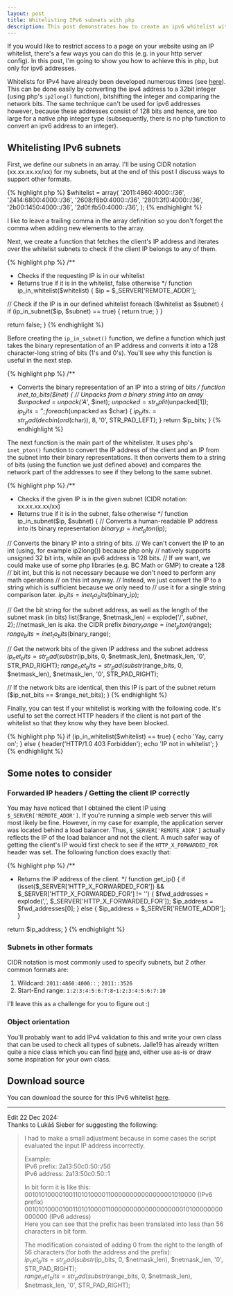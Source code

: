 ```yaml
---
layout: post
title: Whitelisting IPv6 subnets with php
description: This post demonstrates how to create an ipv6 whitelist without the need to create large integers with external libraries
---
```


If you would like to restrict access to a page on your website using an IP
whitelist, there's a few ways you can do this (e.g. in your http server
config). In this post, I'm going to show you how to achieve this in php, but
only for ipv6 addresses.

Whitelists for IPv4 have already been developed numerous times (see
[here](https://pgregg.com/blog/2009/04/php-algorithms-determining-if-an-ip-is-within-a-specific-range/)). This can be done easily by converting the ipv4
address to a 32bit integer (using php's `ip2long()` function), bitshifting the integer and comparing the network bits. The
same technique can't be used for ipv6 addresses however, because these addresses consist
of 128 bits and hence, are too large for a native php integer type (subsequently, there is no php function to convert an ipv6 address to an integer).

## Whitelisting IPv6 subnets

First, we define our subnets in an array. I'll be using CIDR notation
(xx.xx.xx.xx/xx) for my subnets, but at the end of this post I discuss ways to
support other formats.

{% highlight php %}
$whitelist = array(
  '2011:4860:4000::/36',
  '2414:6800:4000::/36',
  '2608:f8b0:4000::/36',
  '2801:3f0:4000::/36',
  '2b00:1450:4000::/36',
  '2d0f:fb50:4000::/36',
);
{% endhighlight %}

I like to leave a trailing comma in the array definition so you don't forget
the comma when adding new elements to the array.

Next, we create a function that fetches the client's IP address and iterates
over the whitelist subnets to check if the client IP belongs to any of them.

{% highlight php %}
/**
 * Checks if the requesting IP is in our whitelist
 * Returns true if it is in the whitelist, false otherwise
 */
function ip_in_whitelist($whitelist)
{
  $ip = $_SERVER['REMOTE_ADDR'];

  // Check if the IP is in our defined whitelist
  foreach ($whitelist as $subnet) {
    if (ip_in_subnet($ip, $subnet) == true) {
      return true;
    }
  }

  return false;
}
{% endhighlight %}

Before creating the `ip_in_subnet()` function, we define a function which just takes
the binary representation of an IP address and converts it into a 128 character-long string
of bits (1's and 0's). You'll see why this function is useful in the next step.

{% highlight php %}
/**
 * Converts the binary representation of an IP into a string of bits
 */
function inet_to_bits($inet)
{
  // Unpacks from a binary string into an array
  $unpacked = unpack('A*', $inet);
  $unpacked = str_split($unpacked[1]);
  $ip_bits = '';
  foreach ($unpacked as $char) {
    $ip_bits .= str_pad(decbin(ord($char)), 8, '0', STR_PAD_LEFT);
  }
  return $ip_bits;
}
{% endhighlight %}

The next function is the main part of the whitelister. It uses php's
`inet_pton()` function to convert the IP address of the client and an IP from
the subnet into their binary representations. It then converts them to a
string of bits (using the function we just defined above) and compares the
network part of the addresses to see if they belong to the same subnet.

{% highlight php %}
/**
 * Checks if the given IP is in the given subnet (CIDR notation: xx.xx.xx.xx/xx)
 * Returns true if it is in the subnet, false otherwise
 */
function ip_in_subnet($ip, $subnet)
{
  // Converts a human-readable IP address into its binary representation
  $binary_ip = inet_pton($ip);

  // Converts the binary IP into a string of bits.
  // We can't convert the IP to an int (using, for example ip2long()) because php only
  // natively supports unsigned 32 bit ints, while an ipv6 address is 128 bits.
  // If we want, we could make use of some php libraries (e.g. BC Math or GMP) to create a 128
  // bit int, but this is not necessary because we don't need to perform any math operations
  // on this int anyway.
  // Instead, we just convert the IP to a string which is sufficient because we only need to
  // use it for a single string comparison later.
  $ip_bits = inet_to_bits($binary_ip);

  // Get the bit string for the subnet address, as well as the length of the subnet mask (in bits)
  list($range, $netmask_len) = explode('/', $subnet, 2); //$netmask_len is aka. the CIDR prefix
  $binary_range = inet_pton($range);
  $range_bits = inet_to_bits($binary_range);

  // Get the network bits of the given IP address and the subnet address
  $ip_net_bits = str_pad(substr($ip_bits, 0, $netmask_len), $netmask_len, '0', STR_PAD_RIGHT);
  $range_net_bits = str_pad(substr($range_bits, 0, $netmask_len), $netmask_len, '0', STR_PAD_RIGHT);

  // If the network bits are identical, then this IP is part of the subnet
  return ($ip_net_bits == $range_net_bits);
}
{% endhighlight %}

Finally, you can test if your whitelist is working with the following code. It's useful to set the
correct HTTP headers if the client is not part of the whitelist so that they know why they have
been blocked.

{% highlight php %}
if (ip_in_whitelist($whitelist) == true) {
  echo 'Yay, carry on';
} else {
  header('HTTP/1.0 403 Forbidden');
  echo 'IP not in whitelist';
}
{% endhighlight %}

## Some notes to consider

### Forwarded IP headers / Getting the client IP correctly

You may have noticed that I obtained the client IP using `$_SERVER['REMOTE_ADDR']`. If you're running a simple web server this will most likely be fine. However, in my case for example, the application server was located behind a load balancer. Thus, `$_SERVER['REMOTE_ADDR']` actually reflects the IP of the load balancer and not the client. A much safer way of getting the client's IP would first check to see if the `HTTP_X_FORWARDED_FOR` header was set. The following function does exactly that:

{% highlight php %}
/**
 * Returns the IP address of the client.
 */
function get_ip() {
  if (isset($_SERVER['HTTP_X_FORWARDED_FOR']) && $_SERVER['HTTP_X_FORWARDED_FOR'] != '') {
    $fwd_addresses = explode(',', $_SERVER['HTTP_X_FORWARDED_FOR']);
    $ip_address = $fwd_addresses[0];
  } else {
    $ip_address = $_SERVER['REMOTE_ADDR'];
  }

  return $ip_address;
}
{% endhighlight %}

### Subnets in other formats

CIDR notation is most commonly used to specify subnets, but 2 other common formats are:

1. Wildcard: `2011:4860:4000::` ; `2011::3526`
2. Start-End range: `1:2:3:4:5:6:7:8`-`1:2:3:4:5:6:7:10`

I'll leave this as a challenge for you to figure out :)

### Object orientation

You'll probably want to add IPv4 validation to this and write your own class that can be used to check all types of subnets. Jalle19 has already written quite a nice class which you can find <a href="https://github.com/Jalle19/php-whitelist-check">here</a> and, either use as-is or draw some inspiration for your own class.

## Download source

You can download the source for this IPv6 whitelist <a href="{{ site.baseurl }}/public/whitelist.phps">here</a>.

----
Edit 22 Dec 2024:<br>
Thanks to Lukáš Sieber for suggesting the following:

> I had to make a small adjustment because in some cases the script evaluated the input IP address incorrectly.
> 
> Example:<br>
> IPv6 prefix: 2a13:50c0:50::/56<br>
> IPv6 address: 2a13:50c0:50::1
> 
> In bit form it is like this:<br>
> 0010101000010011010100001100000000000000001010000 (IPv6 prefix)<br>
> 00101010000100110101000011000000000000000000010100000000000000 (IPv6 address)<br>
> Here you can see that the prefix has been translated into less than 56 characters in bit form.
> 
> The modification consisted of adding 0 from the right to the length of 56 characters (for both the address and the prefix):<br>
> $ip_net_bits = str_pad(substr($ip_bits, 0, $netmask_len), $netmask_len, '0', STR_PAD_RIGHT);<br>
> $range_net_bits = str_pad(substr($range_bits, 0, $netmask_len), $netmask_len, '0', STR_PAD_RIGHT);
